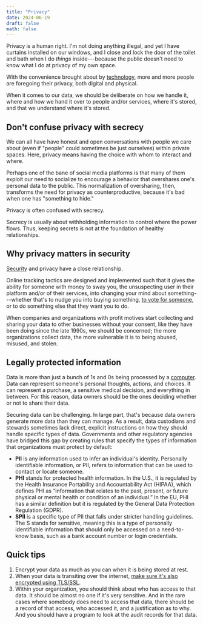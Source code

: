```yaml
---
title: "Privacy"
date: 2024-06-19
draft: false
math: false
---
```


Privacy is a human right. I'm not doing anything illegal, and yet I have
curtains installed on our windows, and I close and lock the door of the
toilet and bath when I do *things* inside---because the public doesn't
need to know what I do at privacy of my own space.

With the convenience brought about by [technology](/technology), more
and more people are foregoing their privacy, both digital and physical.

When it comes to our data, we should be deliberate on how we handle it,
where and how we hand it over to people and/or services, where it's
stored, and that we understand where it's stored.

## Don't confuse privacy with secrecy

We can all have have honest and open conversations with people we care
about (even if "people" could sometimes be just ourselves) within
private spaces. Here, privacy means having the choice with whom to
interact and where.

Perhaps one of the bane of social media platforms is that
many of them exploit our need to socialize to encourage a behavior that
overshares one's personal data to the public. This normalization of
oversharing, then, transforms the need for privacy as counterproductive,
because it's bad when one has "something to hide."

Privacy is often confused with secrecy.

Secrecy is usually about withholding information to
control where the power flows. Thus, keeping secrets is not at the
foundation of healthy relationships.

## Why privacy matters in security

[Security](/security) and privacy have a close relationship.

Online tracking tactics are designed and implemented such that it gives
the ability for someone with money to sway you, the unsuspecting user in
their platform and/or of their services, into changing your mind about
something---whether that's to nudge you into buying something,
[to vote for someone](/voting),
or to do something else that they want you to do.

When companies and organizations with profit motives start collecting
and sharing your data to other businesses without your consent, like
they have been doing since the late 1990s, we should be concerned; the
more organizations collect data, the more vulnerable it is to being
abused, misused, and stolen.

## Legally protected information

Data is more than just a bunch of 1s and 0s being processed by a
[computer](/computer). Data can represent someone's personal thoughts,
actions, and choices. It can represent a purchase, a sensitive medical
decision, and everything in between. For this reason, data owners should
be the ones deciding whether or not to share their data.

Securing data can be challenging. In large part, that's because data
owners generate more data than they can manage. As a result, data
custodians and stewards sometimes lack direct, explicit instructions on
how they should handle specific types of data. Governments and other
regulatory agencies have bridged this gap by creating rules that specify
the types of information that organizations must protect by default:

- **PII** is any information used to infer an individual's identity.
  Personally identifiable information, or PII, refers to information
  that can be used to contact or locate someone.
- **PHI** stands for protected health information.  In the U.S., it is
  regulated by the Health Insurance Portability and Accountability Act
  (HIPAA), which defines PHI as “information that relates to the past,
  present, or future physical or mental health or condition of an
  individual.” In the EU, PHI has a similar definition but it is
  regulated by the General Data Protection Regulation (GDPR).
- **SPII** is a specific type of PII that falls under stricter handling
  guidelines. The S stands for sensitive, meaning this is a type of
  personally identifiable information that should only be accessed on a
  need-to-know basis, such as a bank account number or login
  credentials.

## Quick tips

1. Encrypt your data as much as you can when it is being stored at rest.
2. When your data is transiting over the internet,
   [make sure it's also encrypted using TLS/SSL](/network-security).
3. Within your organization, you should think about who has access to
   that data. It should be almost no one if it's very sensitive. And in
   the rare cases where somebody does need to access that data, there
   should be a record of that access, who accessed it, and a
   justification as to why. And you should have a program to look at the
   audit records for that data.
